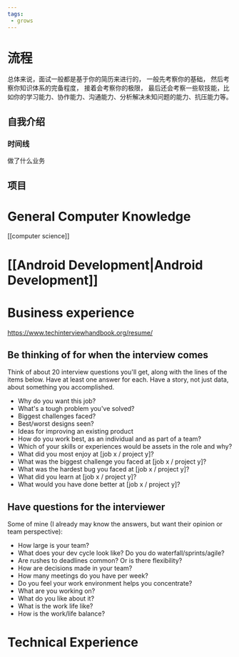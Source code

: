 ```yaml
---
tags:
 - grows
---
```

# 流程
总体来说，面试一般都是基于你的简历来进行的，
一般先考察你的基础，
然后考察你知识体系的完备程度，
接着会考察你的极限，
最后还会考察一些软技能，比如你的学习能力、协作能力、沟通能力、分析解决未知问题的能力、抗压能力等。
## 自我介绍
### 时间线
做了什么业务

## 项目

# General Computer Knowledge
[[computer science]]
# [[Android Development|Android Development]] 
# Business experience
https://www.techinterviewhandbook.org/resume/
## Be thinking of for when the interview comes

Think of about 20 interview questions you'll get, along with the lines of the items below. Have at least one answer for each.
Have a story, not just data, about something you accomplished.

- Why do you want this job?
- What's a tough problem you've solved?
- Biggest challenges faced?
- Best/worst designs seen?
- Ideas for improving an existing product
- How do you work best, as an individual and as part of a team?
- Which of your skills or experiences would be assets in the role and why?
- What did you most enjoy at [job x / project y]?
- What was the biggest challenge you faced at [job x / project y]?
- What was the hardest bug you faced at [job x / project y]?
- What did you learn at [job x / project y]?
- What would you have done better at [job x / project y]?
## Have questions for the interviewer

Some of mine (I already may know the answers, but want their opinion or team perspective):

- How large is your team?
- What does your dev cycle look like? Do you do waterfall/sprints/agile?
- Are rushes to deadlines common? Or is there flexibility?
- How are decisions made in your team?
- How many meetings do you have per week?
- Do you feel your work environment helps you concentrate?
- What are you working on?
- What do you like about it?
- What is the work life like?
- How is the work/life balance?
# Technical Experience
